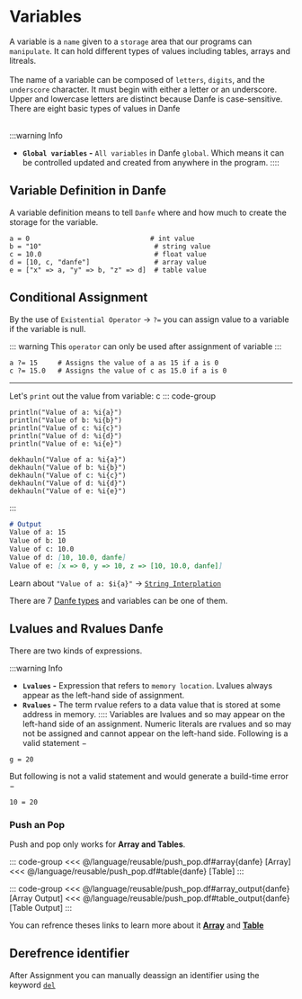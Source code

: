 # Variables
A variable is a `name` given to a `storage` area that our programs can `manipulate`. It can hold different types of values including tables, arrays and litreals.
<br>
<br>
The name of a variable can be composed of `letters`, `digits`, and the `underscore` character. It must begin with either a letter or an underscore. Upper and lowercase letters are distinct because Danfe is case-sensitive. There are eight basic types of values in Danfe
<br>
<br>

:::warning Info
* **`Global variables` -** `All variables` in Danfe `global`. Which means it can be controlled updated and created from anywhere in the program.
::::

## Variable Definition in Danfe
A variable definition means to tell `Danfe` where and how much to create the storage for the variable.

``` danfe
a = 0                              # int value
b = "10"                            # string value
c = 10.0                            # float value
d = [10, c, "danfe"]                # array value
e = ["x" => a, "y" => b, "z" => d]  # table value
```

## Conditional Assignment
By the use of `Existential Operator` -> `?=` you can assign value to a variable if the variable is null.

::: warning
This `operator` can only be used after assignment of variable
:::
``` danfe 
a ?= 15     # Assigns the value of a as 15 if a is 0
c ?= 15.0   # Assigns the value of c as 15.0 if a is 0
```
---
Let's `print` out the value from variable:
c
::: code-group
``` danfe  [English]
println("Value of a: %i{a}")
println("Value of b: %i{b}")
println("Value of c: %i{c}")
println("Value of d: %i{d}")
println("Value of e: %i{e}")
```
``` danfe  [Nepali]
dekhauln("Value of a: %i{a}")
dekhauln("Value of b: %i{b}")
dekhauln("Value of c: %i{c}")
dekhauln("Value of d: %i{d}")
dekhauln("Value of e: %i{e}")
```
:::

``` md
# Output
Value of a: 15
Value of b: 10
Value of c: 10.0
Value of d: [10, 10.0, danfe]
Value of e: [x => 0, y => 10, z => [10, 10.0, danfe]]
```

Learn about `"Value of a: $i{a}"` -> [`String Interplation`](./danfe-types.md#string-interplation) <br> 

There are 7 [Danfe types](./danfe-types.md) and variables can be one of them.

<!--@include: ./reusable/type-table.md-->

## Lvalues and Rvalues Danfe
There are two kinds of expressions.

:::warning Info
* **`Lvalues` -** Expression that refers to `memory location`. Lvalues always appear as the left-hand side of assignment.
* **`Rvalues` -** The term rvalue refers to a data value that is stored at some address in memory.
::::
Variables are lvalues and so may appear on the left-hand side of an assignment. Numeric literals are rvalues and so may not be assigned and cannot appear on the left-hand side. Following is a valid statement −

``` danfe
g = 20
```
But following is not a valid statement and would generate a build-time error −
``` danfe
10 = 20
```


### Push an Pop
Push and pop only works for **Array and Tables**.


::: code-group
<<< @/language/reusable/push_pop.df#array{danfe} [Array]
<<< @/language/reusable/push_pop.df#table{danfe} [Table]
:::

::: code-group
<<< @/language/reusable/push_pop.df#array_output{danfe} [Array Output]
<<< @/language/reusable/push_pop.df#table_output{danfe} [Table Output]
:::

You can refrence theses links to learn more about it 
[**Array**](./danfe-types.md#push-and-pop) and [**Table**](./danfe-types.md#push-and-pop-1)

<!--@include: ./reusable/string_interpolation.md-->

## Derefrence identifier
After Assignment you can manually deassign an identifier using the keyword [`del`](/language/del.md)
